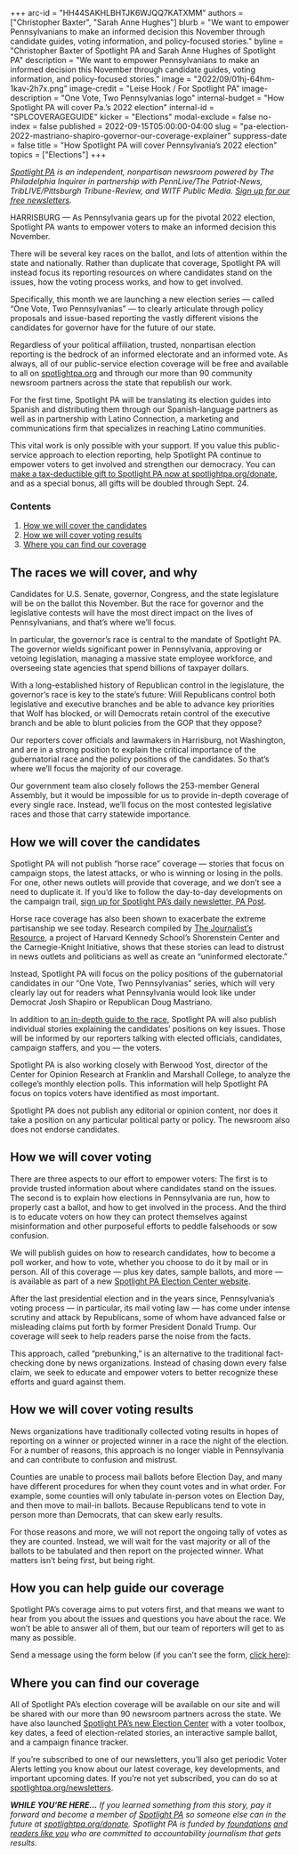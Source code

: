 +++
arc-id = "HH44SAKHLBHTJK6WJQQ7KATXMM"
authors = ["Christopher Baxter", "Sarah Anne Hughes"]
blurb = "We want to empower Pennsylvanians to make an informed decision this November through candidate guides, voting information, and policy-focused stories."
byline = "Christopher Baxter of Spotlight PA and Sarah Anne Hughes of Spotlight PA"
description = "We want to empower Pennsylvanians to make an informed decision this November through candidate guides, voting information, and policy-focused stories."
image = "2022/09/01hj-64hm-1kav-2h7x.png"
image-credit = "Leise Hook / For Spotlight PA"
image-description = "One Vote, Two Pennsylvanias logo"
internal-budget = "How Spotlight PA will cover Pa.’s 2022 election"
internal-id = "SPLCOVERAGEGUIDE"
kicker = "Elections"
modal-exclude = false
no-index = false
published = 2022-09-15T05:00:00-04:00
slug = "pa-election-2022-mastriano-shapiro-governor-our-coverage-explainer"
suppress-date = false
title = "How Spotlight PA will cover Pennsylvania’s 2022 election"
topics = ["Elections"]
+++

<a href="https://www.spotlightpa.org/"><i>Spotlight PA</i></a><i> is an independent, nonpartisan newsroom powered by The Philadelphia Inquirer in partnership with PennLive/The Patriot-News, TribLIVE/Pittsburgh Tribune-Review, and WITF Public Media. </i><a href="https://www.spotlightpa.org/newsletters"><i>Sign up for our free newsletters</i></a><i>.</i>

HARRISBURG — As Pennsylvania gears up for the pivotal 2022 election, Spotlight PA wants to empower voters to make an informed decision this November.

There will be several key races on the ballot, and lots of attention within the state and nationally. Rather than duplicate that coverage, Spotlight PA will instead focus its reporting resources on where candidates stand on the issues, how the voting process works, and how to get involved.

Specifically, this month we are launching a new election series — called “One Vote, Two Pennsylvanias” — to clearly articulate through policy proposals and issue-based reporting the vastly different visions the candidates for governor have for the future of our state.

Regardless of your political affiliation, trusted, nonpartisan election reporting is the bedrock of an informed electorate and an informed vote. As always, all of our public-service election coverage will be free and available to all on <a href="http://spotlightpa.org/" target="_blank">spotlightpa.org</a> and through our more than 90 community newsroom partners across the state that republish our work.

For the first time, Spotlight PA will be translating its election guides into Spanish and distributing them through our Spanish-language partners as well as in partnership with Latino Connection, a marketing and communications firm that specializes in reaching Latino communities.

This vital work is only possible with your support. If you value this public-service approach to election reporting, help Spotlight PA continue to empower voters to get involved and strengthen our democracy. You can <a href="http://checkout.fundjournalism.org/memberform?org_id=spotlightpa&campaign=701f4000000TVuXAAW">make a tax-deductible gift to Spotlight PA now at spotlightpa.org/donate</a>, and as a special bonus, all gifts will be doubled through Sept. 24.

<script src="https://www.spotlightpa.org/embed.js" async></script><div data-spl-embed-version="1" data-spl-src="https://www.spotlightpa.org/embeds/cta/?eyebrow=RALLY%20ROUND%20OUR%20COVERAGE&body=Support%20Spotlight%20PA's%20%3Cb%3Etrusted%2C%20reliable%20election%20reporting%3C%2Fb%3E%20that%20informs%20and%20empowers%20Pennsylvania%20voters.&cta=ALL%20GIFTS%20DOUBLED.%20GIVE%20NOW%20%C2%BB"></div>

<h3>Contents</h3>
<ol>
<li><a href="#spl-races”>The races we will cover, and why</a></li>
<li><a href="#spl-cover”>How we will cover the candidates</a></li>
<li><a href="#spl-voting”>How we will cover voting</a></li>
<li><a href="#spl-results”>How we will cover voting results</a></li>
<li><a href="#spl-coverage”>How you can help guide our coverage</a></li>
<li><a href="#spl-find”>Where you can find our coverage</a></li>
</ol>

## The races we will cover, and why

<div id="spl-races"></div>

Candidates for U.S. Senate, governor, Congress, and the state legislature will be on the ballot this November. But the race for governor and the legislative contests will have the most direct impact on the lives of Pennsylvanians, and that’s where we’ll focus.

In particular, the governor’s race is central to the mandate of Spotlight PA. The governor wields significant power in Pennsylvania, approving or vetoing legislation, managing a massive state employee workforce, and overseeing state agencies that spend billions of taxpayer dollars.

With a long-established history of Republican control in the legislature, the governor’s race is key to the state’s future: Will Republicans control both legislative and executive branches and be able to advance key priorities that Wolf has blocked, or will Democrats retain control of the executive branch and be able to blunt policies from the GOP that they oppose?

Our reporters cover officials and lawmakers in Harrisburg, not Washington, and are in a strong position to explain the critical importance of the gubernatorial race and the policy positions of the candidates. So that’s where we’ll focus the majority of our coverage.

Our government team also closely follows the 253-member General Assembly, but it would be impossible for us to provide in-depth coverage of every single race. Instead, we’ll focus on the most contested legislative races and those that carry statewide importance.

## How we will cover the candidates

<div id="spl-cover"></div>

Spotlight PA will not publish “horse race” coverage — stories that focus on campaign stops, the latest attacks, or who is winning or losing in the polls. For one, other news outlets will provide that coverage, and we don’t see a need to duplicate it. If you’d like to follow the day-to-day developments on the campaign trail, <a href="http://spotlightpa.org/newsletters">sign up for Spotlight PA’s daily newsletter, PA Post</a>.

<script src="https://www.spotlightpa.org/embed.js" async></script><div data-spl-embed-version="1" data-spl-src="https://www.spotlightpa.org/embeds/newsletter/"></div>


Horse race coverage has also been shown to exacerbate the extreme partisanship we see today. Research compiled by <a href="https://journalistsresource.org/politics-and-government/horse-race-reporting-election/">The Journalist’s Resource</a>, a project of Harvard Kennedy School’s Shorenstein Center and the Carnegie-Knight Initiative, shows that these stories can lead to distrust in news outlets and politicians as well as create an “uninformed electorate.”

Instead, Spotlight PA will focus on the policy positions of the gubernatorial candidates in our “One Vote, Two Pennsylvanias” series, which will very clearly lay out for readers what Pennsylvania would look like under Democrat Josh Shapiro or Republican Doug Mastriano.

In addition to <a href="https://www.spotlightpa.org/news/2022/09/pa-election-2022-mastriano-shapiro-governor-race-complete-guide/">an in-depth guide to the race</a>, Spotlight PA will also publish individual stories explaining the candidates’ positions on key issues. Those will be informed by our reporters talking with elected officials, candidates, campaign staffers, and you — the voters.

Spotlight PA is also working closely with Berwood Yost, director of the Center for Opinion Research at Franklin and Marshall College, to analyze the college’s monthly election polls. This information will help Spotlight PA focus on topics voters have identified as most important.

Spotlight PA does not publish any editorial or opinion content, nor does it take a position on any particular political party or policy. The newsroom also does not endorse candidates.

## How we will cover voting

<div id="spl-voting"></div>

There are three aspects to our effort to empower voters: The first is to provide trusted information about where candidates stand on the issues. The second is to explain how elections in Pennsylvania are run, how to properly cast a ballot, and how to get involved in the process. And the third is to educate voters on how they can protect themselves against misinformation and other purposeful efforts to peddle falsehoods or sow confusion.

We will publish guides on how to research candidates, how to become a poll worker, and how to vote, whether you choose to do it by mail or in person. All of this coverage — plus key dates, sample ballots, and more — is available as part of a new <a href="https://www.spotlightpa.org/elections" target="_blank">Spotlight PA Election Center website</a>.

After the last presidential election and in the years since, Pennsylvania’s voting process — in particular, its mail voting law — has come under intense scrutiny and attack by Republicans, some of whom have advanced false or misleading claims put forth by former President Donald Trump. Our coverage will seek to help readers parse the noise from the facts.

This approach, called “prebunking,” is an alternative to the traditional fact-checking done by news organizations. Instead of chasing down every false claim, we seek to educate and empower voters to better recognize these efforts and guard against them.

## How we will cover voting results

<div id="spl-results"></div>

News organizations have traditionally collected voting results in hopes of reporting on a winner or projected winner in a race the night of the election. For a number of reasons, this approach is no longer viable in Pennsylvania and can contribute to confusion and mistrust.

Counties are unable to process mail ballots before Election Day, and many have different procedures for when they count votes and in what order. For example, some counties will only tabulate in-person votes on Election Day, and then move to mail-in ballots. Because Republicans tend to vote in person more than Democrats, that can skew early results.

For those reasons and more, we will not report the ongoing tally of votes as they are counted. Instead, we will wait for the vast majority or all of the ballots to be tabulated and then report on the projected winner. What matters isn’t being first, but being right.

## How you can help guide our coverage

<div id="spl-coverage"></div>

Spotlight PA’s coverage aims to put voters first, and that means we want to hear from you about the issues and questions you have about the race. We won’t be able to answer all of them, but our team of reporters will get to as many as possible.

Send a message using the form below (if you can’t see the form, <a href="https://www.spotlightpa.org/contact">click here</a>):

<script src="https://www.spotlightpa.org/embed.js" async></script><div data-spl-embed-version="1" data-spl-src="https://www.spotlightpa.org/embeds/tips/?flag_text=ELECTION%202022&tip_text=Spotlight%20PA%20is%20covering%20Pennsylvania's%202022%20gubernatorial%20and%20legislative%20elections%20%E2%80%94%20and%20we%20want%20you%20to%20help%20shape%20our%20stories.%20%3Cb%3ETell%20us%20what%20you%20want%20to%20know%20about%20those%20races%2C%20and%20send%20us%20any%20questions%20you%20have%20about%20the%20voting%20system.%3C%2Fb%3E%20Use%20the%20form%20below%20to%20reach%20our%20election%20team.&form_name=elections-embed"></div>

## Where you can find our coverage

<div id="spl-find"></div>

All of Spotlight PA’s election coverage will be available on our site and will be shared with our more than 90 newsroom partners across the state. We have also launched <a href="https://www.spotlightpa.org/elections" target="_blank">Spotlight PA’s new Election Center</a> with a voter toolbox, key dates, a feed of election-related stories, an interactive sample ballot, and a campaign finance tracker. 

If you’re subscribed to one of our newsletters, you’ll also get periodic Voter Alerts letting you know about our latest coverage, key developments, and important upcoming dates. If you’re not yet subscribed, you can do so at <a href="http://spotlightpa.org/newsletters">spotlightpa.org/newsletters</a>.

<script src="https://www.spotlightpa.org/embed.js" async></script><div data-spl-embed-version="1" data-spl-src="https://www.spotlightpa.org/embeds/newsletter/"></div>

<i><b>WHILE YOU’RE HERE...</b></i><i> If you learned something from this story, pay it forward and become a member of </i><a href="https://www.spotlightpa.org/"><i>Spotlight PA</i></a><i> so someone else can in the future at </i><a href="http://spotlightpa.org/donate"><i>spotlightpa.org/donate</i></a><i>. Spotlight PA is funded by</i><a href="https://www.spotlightpa.org/support"><i> foundations</i></a><i> </i><a href="https://www.spotlightpa.org/support"><i>and readers like you</i></a><i> who are committed to accountability journalism that gets results.</i>
